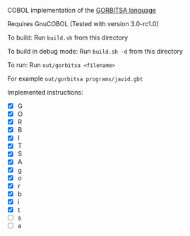 COBOL implementation of the [GORBITSA language](https://esolangs.org/wiki/GORBITSA)

Requires GnuCOBOL (Tested with version 3.0-rc1.0)

To build:
 Run `build.sh` from this directory

To build in debug mode:
 Run `build.sh -d` from this directory

To run:
 Run `out/gorbitsa <filename>`

 For example `out/gorbitsa programs/javid.gbt` 

Implemented instructions: 

- [x] G 
- [x] O
- [x] R
- [x] B
- [x] I
- [x] T
- [x] S
- [x] A
- [x] g
- [x] o
- [x] r
- [x] b
- [x] i
- [x] t
- [ ] s
- [ ] a
